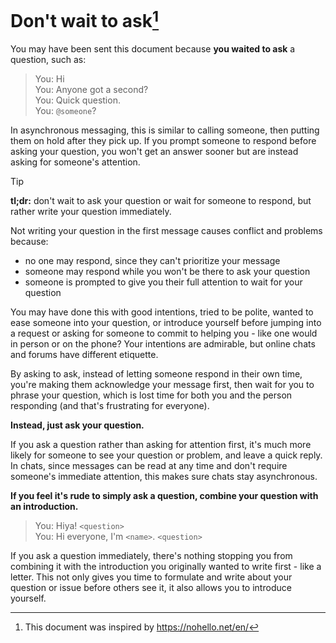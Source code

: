 # Don't wait to ask[^1]

You may have been sent this document because **you waited to ask** a question,
such as:

> You: Hi<br/>
> You: Anyone got a second?<br/>
> You: Quick question.<br/>
> You: `@someone`?

In asynchronous messaging, this is similar to calling someone, then putting them on hold
after they pick up. If you prompt someone to respond before asking your question, you won't
get an answer sooner but are instead asking for someone's attention.

> [!TIP]
> **tl;dr:** don't wait to ask your question or wait for someone to respond, but rather
> write your question immediately.

Not writing your question in the first message causes conflict and problems because:
- no one may respond, since they can't prioritize your message
- someone may respond while you won't be there to ask your question
- someone is prompted to give you their full attention to wait for your question

You may have done this with good intentions, tried to be polite, wanted to ease someone
into your question, or introduce yourself before jumping into a request or asking for someone
to commit to helping you - like one would in person or on the phone?
Your intentions are admirable, but online chats and forums have different etiquette.

By asking to ask, instead of letting someone respond in their own time,
you're making them acknowledge your message first, then wait for you to phrase your question,
which is lost time for both you and the person responding (and that's frustrating for everyone).

**Instead, just ask your question.**

If you ask a question rather than asking for attention first, it's much more likely for someone
to see your question or problem, and leave a quick reply. In chats, since messages can be read
at any time and don't require someone's immediate attention, this makes sure chats stay asynchronous.

**If you feel it's rude to simply ask a question, combine your question with an introduction.**

> You: Hiya! `<question>`<br/>
> You: Hi everyone, I'm `<name>`. `<question>`

If you ask a question immediately, there's nothing stopping you from combining it with the introduction
you originally wanted to write first - like a letter. This not only gives you time to formulate and
write about your question or issue before others see it, it also allows you to introduce yourself.

[^1]: This document was inspired by https://nohello.net/en/
